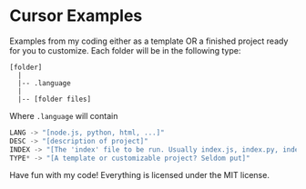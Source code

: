 # Cursor Examples
Examples from my coding either as a template OR a finished project ready for you to customize.
Each folder will be in the following type:
```
[folder]
  |
  |-- .language
  |
  |-- [folder files]
```
Where `.language` will contain
```javascript
LANG -> "[node.js, python, html, ...]"
DESC -> "[description of project]"
INDEX -> "[The 'index' file to be run. Usually index.js, index.py, index.html, ...]"
TYPE* -> "[A template or customizable project? Seldom put]"
```

Have fun with my code! Everything is licensed under the MIT license.

